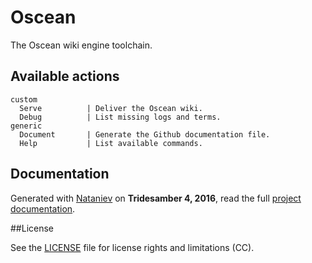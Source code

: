 # Oscean
    
The Oscean wiki engine toolchain.

## Available actions

```
custom
  Serve          | Deliver the Oscean wiki.
  Debug          | List missing logs and terms.
generic
  Document       | Generate the Github documentation file.
  Help           | List available commands.
```

## Documentation

Generated with [Nataniev](http://wiki.xxiivv.com/Nataniev) on **Tridesamber 4, 2016**, read the full [project documentation](htp://google.com).

##License

See the [LICENSE](https://github.com/neauoire/License/README.md) file for license rights and limitations (CC).
